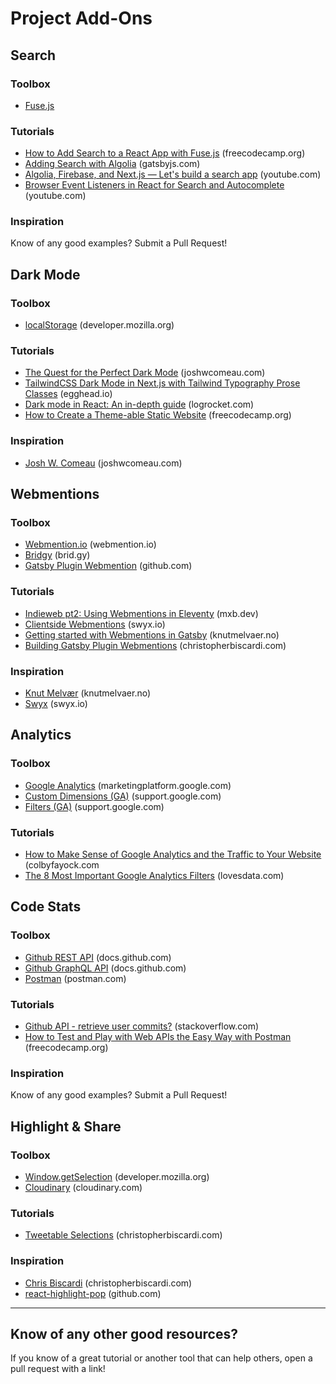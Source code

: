 # Project Add-Ons

## Search

### Toolbox
* [Fuse.js](https://fusejs.io/)

### Tutorials
* [How to Add Search to a React App with Fuse.js](https://www.freecodecamp.org/news/how-to-add-search-to-a-react-app-with-fuse-js/) (freecodecamp.org)
* [Adding Search with Algolia](https://www.gatsbyjs.com/docs/adding-search-with-algolia) (gatsbyjs.com)
* [Algolia, Firebase, and Next.js — Let's build a search app](https://youtu.be/ZNVAPpTpKpk) (youtube.com)
* [Browser Event Listeners in React for Search and Autocomplete](https://youtu.be/1vOeRDYKb0g) (youtube.com)

### Inspiration
Know of any good examples? Submit a Pull Request!

## Dark Mode

### Toolbox
* [localStorage](https://developer.mozilla.org/en-US/docs/Web/API/Window/localStorage) (developer.mozilla.org)

### Tutorials
* [The Quest for the Perfect Dark Mode](https://joshwcomeau.com/gatsby/dark-mode/) (joshwcomeau.com)
* [TailwindCSS Dark Mode in Next.js with Tailwind Typography Prose Classes](https://egghead.io/blog/tailwindcss-dark-mode-nextjs-typography-prose) (egghead.io)
* [Dark mode in React: An in-depth guide](https://blog.logrocket.com/dark-mode-in-react-an-in-depth-guide/) (logrocket.com)
* [How to Create a Theme-able Static Website](https://www.freecodecamp.org/news/design-a-themeable-static-website/) (freecodecamp.org)

### Inspiration
* [Josh W. Comeau](https://joshwcomeau.com/) (joshwcomeau.com)

## Webmentions

### Toolbox
* [Webmention.io](https://webmention.io/) (webmention.io)
* [Bridgy](https://brid.gy/) (brid.gy)
* [Gatsby Plugin Webmention](https://github.com/ChristopherBiscardi/gatsby-plugin-webmention) (github.com)

### Tutorials
* [Indieweb pt2: Using Webmentions in Eleventy](https://mxb.dev/blog/using-webmentions-on-static-sites/) (mxb.dev)
* [Clientside Webmentions](https://www.swyx.io/writing/clientside-webmentions/) (swyx.io)
* [Getting started with Webmentions in Gatsby](https://www.knutmelvaer.no/blog/2019/06/getting-started-with-webmentions-in-gatsby/) (knutmelvaer.no)
* [Building Gatsby Plugin Webmentions](https://www.christopherbiscardi.com/post/building-gatsby-plugin-webmentions) (christopherbiscardi.com)

### Inspiration
* [Knut Melvær](https://www.knutmelvaer.no/blog/) (knutmelvaer.no)
* [Swyx](https://swyx.io) (swyx.io)

## Analytics

### Toolbox
* [Google Analytics](https://marketingplatform.google.com/about/analytics/) (marketingplatform.google.com)
* [Custom Dimensions (GA)](https://support.google.com/analytics/answer/2709828?hl=en) (support.google.com)
* [Filters (GA)](https://support.google.com/analytics/answer/1033162?hl=en) (support.google.com)

### Tutorials
* [How to Make Sense of Google Analytics and the Traffic to Your Website](https://www.colbyfayock.com/2019/09/making-sense-of-google-analytics-and-the-traffic-to-your-website) (colbyfayock.com
* [The 8 Most Important Google Analytics Filters](https://www.lovesdata.com/blog/google-analytics-filters) (lovesdata.com)

## Code Stats

### Toolbox
* [Github REST API](https://docs.github.com/en/rest) (docs.github.com)
* [Github GraphQL API](https://docs.github.com/en/graphql) (docs.github.com)
* [Postman](https://www.postman.com/) (postman.com)

### Tutorials
* [Github API - retrieve user commits?](https://stackoverflow.com/questions/21869795/github-api-retrieve-user-commits) (stackoverflow.com)
* [How to Test and Play with Web APIs the Easy Way with Postman](https://www.freecodecamp.org/news/how-to-test-and-play-with-web-apis-the-easy-way-with-postman/) (freecodecamp.org)

### Inspiration
Know of any good examples? Submit a Pull Request!

## Highlight & Share

### Toolbox
* [Window.getSelection](https://developer.mozilla.org/en-US/docs/Web/API/Window/getSelection) (developer.mozilla.org)
* [Cloudinary](https://cloudinary.com/) (cloudinary.com)

### Tutorials
* [Tweetable Selections](https://www.christopherbiscardi.com/tweetable-selections) (christopherbiscardi.com)

### Inspiration
* [Chris Biscardi](https://www.christopherbiscardi.com) (christopherbiscardi.com)
* [react-highlight-pop](https://github.com/codeshifu/react-highlight-pop) (github.com)

---

## Know of any other good resources?
If you know of a great tutorial or another tool that can help others, open a pull request with a link!
